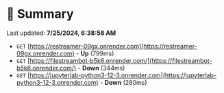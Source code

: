 # 📖 Summary
Last updated: **7/25/2024, 6:38:58 AM**

- `GET` [https://restreamer-09gx.onrender.com](https://restreamer-09gx.onrender.com) - **Up** (799ms)
- `GET` [https://filestreambot-b5k6.onrender.com/](https://filestreambot-b5k6.onrender.com/) - **Down** (344ms)
- `GET` [https://jupyterlab-python3-12-3.onrender.com](https://jupyterlab-python3-12-3.onrender.com) - **Down** (280ms)

